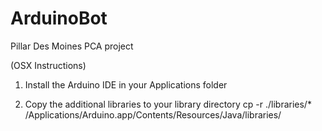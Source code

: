 ArduinoBot
==========

Pillar Des Moines PCA project

(OSX Instructions)
1) Install the Arduino IDE in your Applications folder

2) Copy the additional libraries to your library directory 
cp -r ./libraries/* /Applications/Arduino.app/Contents/Resources/Java/libraries/




